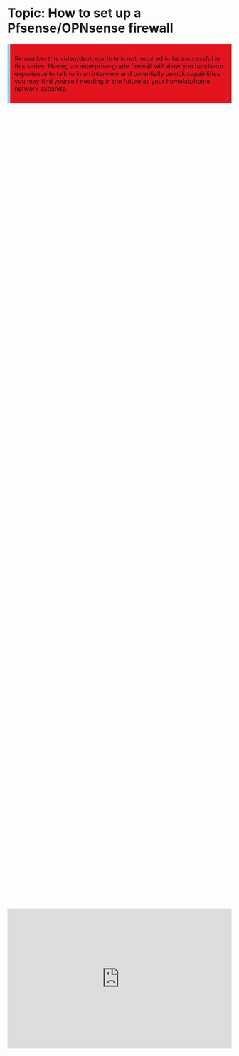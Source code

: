 # Topic: How to set up a Pfsense/OPNsense firewall
<!DOCTYPE html>
<html lang="en">
<head>
<meta charset="UTF-8">
<meta name="viewport" content="width=device-width, initial-scale=1.0">

<title>Warning Box Example</title>

<style>
.warning-box {
    background-color: #E4141E; /* Light red background color */
    border-left: 6px solid #8CD2F4; /* Red border on the left side */
    padding: 10px; /* Padding inside the box */
    margin-bottom: 20px; /* Margin at the bottom to separate from other content */
}
</style>
</head>
<body>

<div class="warning-box">
    <p>Remember this video/device/article is not required to be successful in this series. Having an enterprise-grade firewall will allow you hands-on experience to talk to in an interview and potentially unlock capabilities you may find yourself needing
    in the future as your homelab/home network expands.</p>
</div>

</body>
</html>
<div style="display: flex; justify-content: center; align-items: center; height: 100%;">
    <iframe width="560" height="315" src="https://www.youtube.com/embed/OiXauud3EUQ?si=MG3fV9DbhjNgS7jt" frameborder="0" allow="accelerometer; autoplay; clipboard-write; encrypted-media; gyroscope; picture-in-picture" allowfullscreen></iframe>
</div>
## Introduction:
If you have found yourself here it is because you want to install an enterprise-grade firewall, and we will do just that. PfSense/OPNsense allows for a reliable network backbone, routing, VPN connections, security features, failover scenarios, and inter-VLAN routing. This tutorial is part 2 of our HomeLab series, teaching you how to maintain your own "enterprise" style network at home. The advantage of a homelab allows for real-world experience you can put on your resume and speak to in an interview when asked questions related to your technical expertise. 

## How to use this guide:
LTH handles teaching very differently from other industry standards. This is because we believe they truly lack in teaching you. There will be very lengthy commands, and for the sake of time, go ahead and copy and paste those commands. HOWEVER, please read what the command does, or you will never learn. Linux is notorious for using abbreviations; without reading what it does, you will never understand what you are configuring.
## Topology
A network topology is the physical and logical arrangement of nodes and connections in a network:
<a href="/images/EP2_firewall/firewall_topology.png" class="image-expand">
    <img src="/images/EP2_firewall/firewall_topology.png" alt="Description of your image">
</a>

## Required Items:
The firewall being used in this guide: [firewall](https://tinyurl.com/ynvvvdrw) 
Alternative: [Beelink U59 dual ethernet](https://amzn.to/3PloqUa)
**or you can use any mini PC of your choosing and equip the USB 3.0 ports with a** [USB to ethernet adapter](https://amzn.to/4a8eXrT)

- [x] Firewall Appliance (this could be a mini-PC with two ethernet ports)
- [x] USB Thumb Drive

## Walkthrough/Commands:
The start of the tutorial:

Step 1:

Etcher allows us to create a bootable flash drive, this is how we will get OPNsense on to the firewall appliance. Download Etcher [here](https://etcher.balena.io/). 

## Step 1 Download OPNsense
Download either PFsense or OPNsense (the process will be the same but for the purpose of this tutorial we will be using OPNsense). For Opnsense leave all the download selections as shown in the image. For PFsense you will select Architecture: AMD64 (64-bit) Installer: DVD Image (ISO) Installer. 

1 - Go to either [Opnsense.org/Downloads](https://opnsense.org/download/) or [Pfsense.org/Downloads](https://www.pfsense.org/download/)
<a href="/images/EP2_firewall/opnsense_1.png" class="image-expand">
    <img src="/images/EP2_firewall/opnsense_1.png" alt="Description of your image">
</a>

2 - Next go to the folder where OPNsense or PFsense was downloaded <kbd>right click</kbd> details tab, and then copy the file name.
<a href="/images/EP2_firewall/opnsense_2.png" class="image-expand">
    <img src="/images/EP2_firewall/opnsense_2.png" alt="Description of your image">
</a>

3 - You will then use the following command to verify the SHA256 hash, as seen in step 1 right below the download button. **!Remember that the SHA256 value will change with every update, so verify it against what is currently showing on their website!**
```
certUtil -hashfile (the file path of your ISO file) SHA256
```
EXMAPLE: 
```
certUtil -hashfile C:\Users\TechTouch\Downloads\OPNsense-24.1-vga-amd64.img.bz2 SHA256
```
<a href="/images/EP2_firewall/opnsense_3.png" class="image-expand">
    <img src="/images/EP2_firewall/opnsense_3.png" alt="Description of your image">
</a>

Now move on to Step 2: Downloading Etcher and create a bootable USB flash drive.
## Step 2 Download 7-zip/Install & Extract OPNsense
First go ahead and install 7-Zip after you downloaded it. Then open it up!
<a href="/images/EP2_firewall/7zip step 1_1.2.1.png" class="image-expand">
    <img src="/images/EP2_firewall/7zip step 1_1.2.1.png" alt="Description of your image">
</a>
Here you can see we went to our users download folder. ```C:\Users\learn\downloads\``` you will then select the *zipped* folder and click the blue bar extract button at the top.
<a href="/images/EP2_firewall/7zip step 2_1.2.2.png" class="image-expand">
    <img src="/images/EP2_firewall/7zip step 2_1.2.2.png" alt="Description of your image">
</a>
You will be prompted with this window, you are totally okay with extracting it into the downloads folder.
<a href="/images/EP2_firewall/7zip step 3_1.2.3.png" class="image-expand">
    <img src="/images/EP2_firewall/7zip step 3_1.2.3.png" alt="Description of your image">
</a>

## Step 3 Download Etcher (bootable USB application)

1 - Etcher allows us to create a bootable flash drive, this is how we will get OPNsense on to the firewall appliance. Download Etcher [here](https://etcher.balena.io/). 
<a href="/images/EP2_firewall/etcher_1.png" class="image-expand">
    <img src="/images/EP2_firewall/etcher_1.png" alt="Description of your image">
</a>
2 - Pick the correct download for your operating system.
<a href="/images/EP2_firewall/etcher_2.png" class="image-expand">
    <img src="/images/EP2_firewall/etcher_2.png" alt="Description of your image">
</a>
3 - Select *flash from file* 
<a href="/images/EP2_firewall/etcher_3.png" class="image-expand">
    <img src="/images/EP2_firewall/etcher_3.png" alt="Description of your image">
</a>
4 - Select your OPNsense or PFsense download. 
<a href="/images/EP2_firewall/etcher_4.png" class="image-expand">
    <img src="/images/EP2_firewall/etcher_4.png" alt="Description of your image">
</a>
5 - Now select the USB thumb drive. **!WARNING THIS WILL DELETE EVERYTHING ON THE THUMB DRIVE!**
<a href="/images/EP2_firewall/etcher_5.png" class="image-expand">
    <img src="/images/EP2_firewall/etcher_5.png" alt="Description of your image">
</a>
6 - You can now remove the thumb drive from your device and plug it into your firewall appliance **!MAKE SURE YOUR APPLIANCE IS CURRENTLY TURNED OFF!**
<a href="/images/EP2_firewall/etcher_6.png" class="image-expand">
    <img src="/images/EP2_firewall/etcher_6.png" alt="Description of your image">
</a>

## Step 4 (boot to OPNsense on your firewall client)
After you have plugged the USB drive into your firewall appliance turn it on while tapping the <kbd>Del</kbd> (delete) key until the BIOS comes up. 

1 - use your **arrow keys** and get to the BIOs tab, select your USB device, then move over to the exit tab, **save changes and exit.** 
<a href="/images/EP2_firewall/bios.png" class="image-expand">
    <img src="/images/EP2_firewall/bios.png" alt="Description of your image">
</a>

2 - After your device is booted you should see this screen with the IP address of your device. **!YOU WILL NEED TO BE DIRECTLY CONNECTED TO THIS DEVICE OVER ETHERNET AND THEN GO TO THAT IP ADDRESS!**

Take note: the below image shows (vtnet0) this is the port that is being used for the LAN interface, because your appliance has multiple ethernet switchports you may need to plug into each until you can access the website at that IP address.
<a href="/images/EP2_firewall/opnsense_start.png" class="image-expand">
    <img src="/images/EP2_firewall/opnsense_start.png" alt="Description of your image">
</a>

3 - After you have connected to that IP you will see this screen. Follow the wizard. 
<a href="/images/EP2_firewall/opn_1.png" class="image-expand">
    <img src="/images/EP2_firewall/opn_1.png" alt="Description of your image">
</a>
4 - We are going to use Cloudflare DNS servers, they are usually much faster than ones provided by your ISP. 
```
1.1.1.1
```
```
1.0.0.1
```
<a href="/images/EP2_firewall/opn_2.png" class="image-expand">
    <img src="/images/EP2_firewall/opn_2.png" alt="Description of your image">
</a>
5 - Pick your respective time zone. 
<a href="/images/EP2_firewall/opn_3.png" class="image-expand">
    <img src="/images/EP2_firewall/opn_3.png" alt="Description of your image">
</a>
6 - If your internet service provider (ISP) uses MAC address security and want to avoid calling their support to give them your new MAC address you can simply copy your old routers MAC into the MAC address field. If you get a static IP address from your ISP you will also input that here.
<a href="/images/EP2_firewall/opn_4.png" class="image-expand">
    <img src="/images/EP2_firewall/opn_4.png" alt="Description of your image">
</a>
7 - Here, you can pick whatever private IP range you like; default is fine, too. If you want a list of private IP ranges, you can find that [here](https://en.wikipedia.org/wiki/Private_network). 
<a href="/images/EP2_firewall/opn_5.png" class="image-expand">
    <img src="/images/EP2_firewall/opn_5.png" alt="Description of your image">
</a>
8 - Set a strong password here. 
<a href="/images/EP2_firewall/opn_6.png" class="image-expand">
    <img src="/images/EP2_firewall/opn_6.png" alt="Description of your image">
</a>
9 - You are all done, go ahead and reload!
<a href="/images/EP2_firewall/opn_7.png" class="image-expand">
    <img src="/images/EP2_firewall/opn_7.png" alt="Description of your image">
</a>
10 - <kbd>left click</kbd> and go to your dashboard.
<a href="/images/EP2_firewall/opn_8.png" class="image-expand">
    <img src="/images/EP2_firewall/opn_8.png" alt="Description of your image">
</a>
11 - You are all set, Opnsense/Pfsense is now setup and ready for use! Future videos will dive more into OPNsense configurations based on setting up our homelab, but you can find their documentation [here](https://docs.opnsense.org/index.html)
<a href="/images/EP2_firewall/opn_9.png" class="image-expand">
    <img src="/images/EP2_firewall/opn_9.png" alt="Description of your image">
</a>

## Follow Us on Social Media

[YouTube](https://www.youtube.com/@learntohomelab)

[Discord](https://discord.gg/6MsHSJWZpH)

[Patreon](https://www.patreon.com/c/learntohomelab)

[Reddit](https://www.reddit.com/r/learntohomelab/)

[Rumble](https://rumble.com/c/c-7585051)